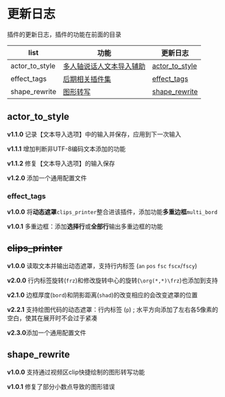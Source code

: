# 更新日志

插件的更新日志，插件的功能在前面的目录

| list           | 功能                                     | 更新日志                          |
| -------------- | ---------------------------------------- | --------------------------------- |
| actor_to_style | [多人轴说话人文本导入辅助](../README.md) | [actor_to_style](#actor_to_style) |
| effect_tags    | [后期相关插件集](../README.md)           | [effect_tags](#effect_tags)       |
| shape_rewrite  | [图形转写](../README.md)                 | [shape_rewrite](#shape_rewrite)   |



## actor_to_style

**v1.1.0** 记录【文本导入选项】中的输入并保存，应用到下一次输入

**v1.1.1** 增加判断非UTF-8编码文本添加的功能

**v1.1.2** 修复【文本导入选项】的输入保存

**v1.2.0** 添加一个通用配置文件



### effect_tags

**v1.0.0** 将**动态遮罩**`clips_printer`整合进该插件，添加功能**多重边框**`multi_bord`

**v1.0.1** 多重边框：添加**选择行**或**全部行**输出多重边框的功能



## ~~clips_printer~~

**v1.0.0** 读取文本并输出动态遮罩，支持行内标签 (`an` `pos` `fsc` `fscx`/`fscy`)

**v2.0.0** 行内标签旋转(`frz`)和修改旋转中心的旋转(`\org(*,*)\frz`)也添加到支持

**v2.1.0** 边框厚度(`bord`)和阴影距离(`shad`)的改变相应的会改变遮罩的位置

**v2.2.1** 支持绘图代码的动态遮罩：行内标签 (`p`) ; 水平方向添加了左右各5像素的空白，使其在展开时不会过于紧凑

**v2.3.0**添加一个通用配置文件



## shape_rewrite

**v1.0.0** 支持通过视频区clip快捷绘制的图形转写功能

**v1.0.1** 修复了部分小数点导致的图形错误